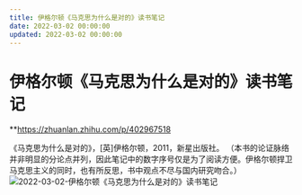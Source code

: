 ```yaml
---
title: 伊格尔顿《马克思为什么是对的》读书笔记
date: 2022-03-02 00:00:00
updated: 2022-03-02 00:00:00
---
```


# 伊格尔顿《马克思为什么是对的》读书笔记

**https://zhuanlan.zhihu.com/p/402967518

《马克思为什么是对的》，[英]伊格尔顿，2011，新星出版社。
（本书的论证脉络并非明显的分论点并列，因此笔记中的数字序号仅是为了阅读方便。伊格尔顿捍卫马克思主义的同时，也有所反思，书中观点不尽与国内研究吻合。）
![2022-03-02-伊格尔顿《马克思为什么是对的》读书笔记](assets/2022-03-02-伊格尔顿《马克思为什么是对的》读书笔记.jpeg)

